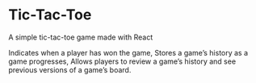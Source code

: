 # Tic-Tac-Toe
A simple tic-tac-toe game made with React


Indicates when a player has won the game,
Stores a game’s history as a game progresses,
Allows players to review a game’s history and see previous versions of a game’s board.
